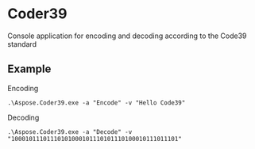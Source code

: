 # Coder39

Console application for encoding and decoding according to the Code39 standard

## Example
Encoding
```console
.\Aspose.Coder39.exe -a "Encode" -v "Hello Code39"
```
Decoding
```console
.\Aspose.Coder39.exe -a "Decode" -v "10001011101110101000101110101110100010111011101"
```
